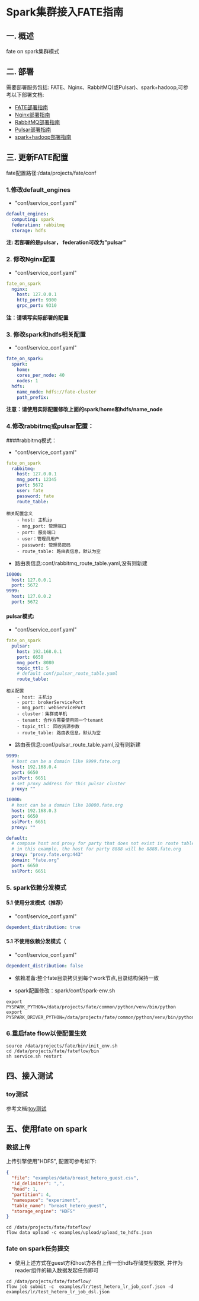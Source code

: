 # Spark集群接入FATE指南

## 一. 概述
fate on spark集群模式

## 二. 部署
需要部署服务包括: FATE、Nginx、RabbitMQ(或Pulsar)、spark+hadoop,可参考以下部署文档:
- [FATE部署指南](../fate_on_eggroll/Fate-allinone_deployment_guide_install.zh.md)
- [Nginx部署指南](common/nginx_deployment_guide.zh.md)
- [RabbitMQ部署指南](rabbitmq_deployment_guide.zh.md)
- [Pulsar部署指南](common/pulsar_deployment_guide.zh.md)
- [spark+hadoop部署指南](common/hadoop_spark_deployment_guide.zh.md)

## 三. 更新FATE配置
fate配置路径:/data/projects/fate/conf
### 1.修改default_engines
- "conf/service_conf.yaml"
```yaml
default_engines:
  computing: spark
  federation: rabbitmq
  storage: hdfs
```
**注: 若部署的是pulsar， federation可改为"pulsar"**

### 2. 修改Nginx配置
- "conf/service_conf.yaml"
```yaml
fate_on_spark
  nginx:
    host: 127.0.0.1
    http_port: 9300
    grpc_port: 9310
```
**注：请填写实际部署的配置**

### 3. 修改spark和hdfs相关配置
- "conf/service_conf.yaml"
```yaml
fate_on_spark:
  spark:
    home:
    cores_per_node: 40
    nodes: 1
  hdfs:
    name_node: hdfs://fate-cluster
    path_prefix:
```
**注意：请使用实际配置修改上面的spark/home和hdfs/name_node**

### 4.修改rabbitmq或pulsar配置：
####rabbitmq模式：
- "conf/service_conf.yaml"
```yaml
fate_on_spark
  rabbitmq:
    host: 127.0.0.1
    mng_port: 12345
    port: 5672
    user: fate
    password: fate
    route_table:
```
```
相关配置含义
    - host: 主机ip
    - mng_port: 管理端口
    - port: 服务端口
    - user：管理员用户
    - password: 管理员密码
    - route_table: 路由表信息，默认为空
```

- 路由表信息:conf/rabbitmq_route_table.yaml,没有则新建
```yaml
10000:
  host: 127.0.0.1
  port: 5672
9999:
  host: 127.0.0.2
  port: 5672
```

#### pulsar模式:
- "conf/service_conf.yaml"
```yaml
fate_on_spark
  pulsar:
    host: 192.168.0.1
    port: 6650
    mng_port: 8080
    topic_ttl: 5
    # default conf/pulsar_route_table.yaml
    route_table:
```
```
相关配置
    - host: 主机ip
    - port: brokerServicePort
    - mng_port: webServicePort
    - cluster：集群或单机
    - tenant: 合作方需要使用同一个tenant
    - topic_ttl： 回收资源参数
    - route_table: 路由表信息，默认为空
```

- 路由表信息:conf/pulsar_route_table.yaml,没有则新建
```yaml
9999:
  # host can be a domain like 9999.fate.org
  host: 192.168.0.4
  port: 6650
  sslPort: 6651
  # set proxy address for this pulsar cluster
  proxy: ""

10000:
  # host can be a domain like 10000.fate.org
  host: 192.168.0.3
  port: 6650
  sslPort: 6651
  proxy: ""

default:
  # compose host and proxy for party that does not exist in route table
  # in this example, the host for party 8888 will be 8888.fate.org
  proxy: "proxy.fate.org:443"
  domain: "fate.org"
  port: 6650
  sslPort: 6651
```

### 5. spark依赖分发模式
#### 5.1 使用分发模式（推荐）
- "conf/service_conf.yaml"
```yaml
dependent_distribution: true
```

#### 5.1 不使用依赖分发模式（
- "conf/service_conf.yaml"
```yaml
dependent_distribution: false 
```

- 依赖准备:整个fate目录拷贝到每个work节点,目录结构保持一致

- spark配置修改：spark/conf/spark-env.sh
```shell script
export PYSPARK_PYTHON=/data/projects/fate/common/python/venv/bin/python
export PYSPARK_DRIVER_PYTHON=/data/projects/fate/common/python/venv/bin/python
```



### 6.重启fate flow以使配置生效
```shell script
source /data/projects/fate/bin/init_env.sh
cd /data/projects/fate/fateflow/bin
sh service.sh restart
```

## 四、接入测试
### toy测试
参考文档:[toy测试](../fate_on_eggroll/Fate-allinone_deployment_guide_install.zh.md#61-toy_example部署验证)

## 五、使用fate on spark
### 数据上传

上传引擎使用"HDFS", 配置可参考如下:

```json
{
  "file": "examples/data/breast_hetero_guest.csv",
  "id_delimiter": ",",
  "head": 1,
  "partition": 4,
  "namespace": "experiment",
  "table_name": "breast_hetero_guest",
  "storage_engine": "HDFS"
}

```

```shell script
cd /data/projects/fate/fateflow/
flow data upload -c examples/upload/upload_to_hdfs.json
```

### fate on spark任务提交
- 使用上述方式在guest方和host方各自上传一份hdfs存储类型数据, 并作为reader组件的输入数据发起任务即可

```shell script
cd /data/projects/fate/fateflow/
flow job submit -c  examples/lr/test_hetero_lr_job_conf.json -d examples/lr/test_hetero_lr_job_dsl.json
```


